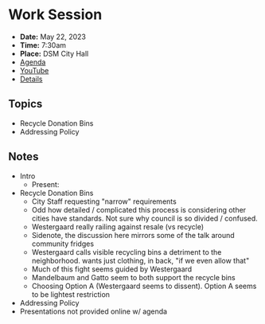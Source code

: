 # Work Session

- **Date:** May 22, 2023
- **Time:** 7:30am
- **Place:** DSM City Hall
- [Agenda](https://councildocs.dsm.city/agendas/2023/20230522CouncilWorkSession.pdf)
- [YouTube](https://youtube.com/live/UHEIESgIWw8)
- [Details](https://www.dsm.city/citycouncil_detail_T60_R2418.php)

## Topics

- Recycle Donation Bins
- Addressing Policy 

## Notes

- Intro
    - Present: 
- Recycle Donation Bins
    - City Staff requesting "narrow" requirements
    - Odd how detailed / complicated this process is considering other cities have standards. Not sure why council is so divided / confused.
    - Westergaard really railing against resale (vs recycle)
    - Sidenote, the discussion here mirrors some of the talk around community fridges
    - Westergaard calls visible recycling bins a detriment to the neighborhood. wants just clothing, in back, "if we even allow that"
    - Much of this fight seems guided by Westergaard
    - Mandelbaum and Gatto seem to both support the recycle bins
    - Choosing Option A (Westergaard seems to dissent). Option A seems to be lightest restriction
- Addressing Policy 
- Presentations not provided online w/ agenda
